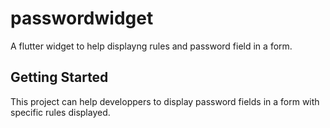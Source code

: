 # passwordwidget

A flutter widget to help displayng rules and password field in a form.

## Getting Started

This project can help developpers to display password fields in a form with specific rules displayed.
